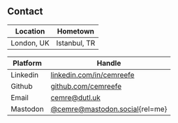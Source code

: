 ## Contact

| Location   | Hometown     |
| ---------- | ------------ |
| London, UK | Istanbul, TR |

| Platform | Handle                                                          |
| -------- | --------------------------------------------------------------- |
| Linkedin | [linkedin.com/in/cemreefe](https://linkedin.com/in/cemreefe)    |
| Github   | [github.com/cemreefe](https://github.com/cemreefe)              |
| Email    | [cemre@dutl.uk](mailto:cemre@dutl.uk)                           |
| Mastodon | [@cemre@mastodon.social](https://mastodon.social/@cemre){rel=me}|
